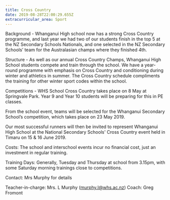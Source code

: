 ```yaml
---
title: Cross Country
date: 2019-08-28T22:00:29.655Z
extracurricular_area: Sport
---
```

Background - Whanganui High school now has a strong Cross Country programme, and last year we had two of our students finish in the top 5 at the NZ Secondary Schools Nationals, and one selected in the NZ Secondary Schools’ team for the Australasian champs where they finished 4th.  

Structure - As well as our annual Cross Country Champs, Whanganui High School students compete and train through the school. We have a year-round programme with emphasis on Cross Country and conditioning during winter and athletics in summer. The Cross Country schedule compliments the training for other winter sport codes within the school. 

Competitions - 
WHS School Cross Country takes place on 8 May at Springvale Park.
Year 9 and Year 10 students will be preparing for this in PE classes.

From the school event, teams will be selected for the Whanganui Secondary School’s competition, which takes place on 23 May 2019.

Our most successful runners will then be invited to represent Whanganui High School at the National Secondary Schools' Cross Country event held in Timaru on 15 & 16 June 2019. 

Costs: The school and interschool events incur no financial cost, just an investment in regular training.

Training Days: Generally, Tuesday and Thursday at school from 3.15pm, with some Saturday morning trainings close to competitions.

Contact: Mrs Murphy for details

Teacher-in-charge: Mrs. L Murphy (murphy.l@whs.ac.nz)
Coach: Greg Fromont
